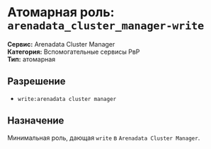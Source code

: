 # Атомарная роль: `arenadata_cluster_manager-write`

**Сервис:** Arenadata Cluster Manager  
**Категория:** Вспомогательные сервисы РвР  
**Тип:** атомарная

## Разрешение
- `write:arenadata cluster manager`

## Назначение
Минимальная роль, дающая `write` в `Arenadata Cluster Manager`.
